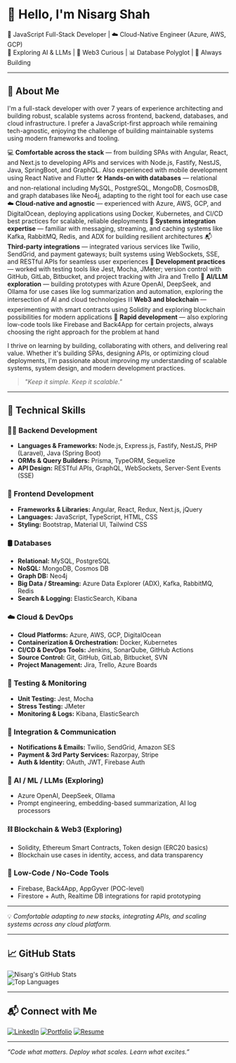 # 👋 Hello, I'm Nisarg Shah

🎯 JavaScript Full-Stack Developer | ☁️ Cloud-Native Engineer (Azure, AWS, GCP)  
🤖 Exploring AI & LLMs | 🧠 Web3 Curious | 📊 Database Polyglot | 🚀 Always Building

---

## 🚀 About Me

I'm a full-stack developer with over 7 years of experience architecting and building robust, scalable systems across frontend, backend, databases, and cloud infrastructure. I prefer a JavaScript-first approach while remaining tech-agnostic, enjoying the challenge of building maintainable systems using modern frameworks and tooling.

💻 **Comfortable across the stack** — from building SPAs with Angular, React, and Next.js to developing APIs and services with Node.js, Fastify, NestJS, Java, SpringBoot, and GraphQL. Also experienced with mobile development using React Native and Flutter
🛠️ **Hands-on with databases** — relational and non-relational including MySQL, PostgreSQL, MongoDB, CosmosDB, and graph databases like Neo4j, adapting to the right tool for each use case
☁️ **Cloud-native and agnostic** — experienced with Azure, AWS, GCP, and DigitalOcean, deploying applications using Docker, Kubernetes, and CI/CD best practices for scalable, reliable deployments
🔄 **Systems integration expertise** — familiar with messaging, streaming, and caching systems like Kafka, RabbitMQ, Redis, and ADX for building resilient architectures
📬 **Third-party integrations** — integrated various services like Twilio, SendGrid, and payment gateways; built systems using WebSockets, SSE, and RESTful APIs for seamless user experiences
🧪 **Development practices** — worked with testing tools like Jest, Mocha, JMeter; version control with GitHub, GitLab, Bitbucket, and project tracking with Jira and Trello
🤖 **AI/LLM exploration** — building prototypes with Azure OpenAI, DeepSeek, and Ollama for use cases like log summarization and automation, exploring the intersection of AI and cloud technologies
⛓️ **Web3 and blockchain** — experimenting with smart contracts using Solidity and exploring blockchain possibilities for modern applications
🔧 **Rapid development** — also exploring low-code tools like Firebase and Back4App for certain projects, always choosing the right approach for the problem at hand

I thrive on learning by building, collaborating with others, and delivering real value. Whether it's building SPAs, designing APIs, or optimizing cloud deployments, I'm passionate about improving my understanding of scalable systems, system design, and modern development practices.

> _"Keep it simple. Keep it scalable."_

---

## 🧰 Technical Skills

### 👨‍💻 Backend Development
- **Languages & Frameworks:** Node.js, Express.js, Fastify, NestJS, PHP (Laravel), Java (Spring Boot)
- **ORMs & Query Builders:** Prisma, TypeORM, Sequelize
- **API Design:** RESTful APIs, GraphQL, WebSockets, Server-Sent Events (SSE)

### 🎨 Frontend Development
- **Frameworks & Libraries:** Angular, React, Redux, Next.js, jQuery
- **Languages:** JavaScript, TypeScript, HTML, CSS
- **Styling:** Bootstrap, Material UI, Tailwind CSS

### 🛢️ Databases
- **Relational:** MySQL, PostgreSQL
- **NoSQL:** MongoDB, Cosmos DB
- **Graph DB:** Neo4j
- **Big Data / Streaming:** Azure Data Explorer (ADX), Kafka, RabbitMQ, Redis
- **Search & Logging:** ElasticSearch, Kibana

### ☁️ Cloud & DevOps
- **Cloud Platforms:** Azure, AWS, GCP, DigitalOcean
- **Containerization & Orchestration:** Docker, Kubernetes
- **CI/CD & DevOps Tools:** Jenkins, SonarQube, GitHub Actions
- **Source Control:** Git, GitHub, GitLab, Bitbucket, SVN
- **Project Management:** Jira, Trello, Azure Boards

### 🧪 Testing & Monitoring
- **Unit Testing:** Jest, Mocha
- **Stress Testing:** JMeter
- **Monitoring & Logs:** Kibana, ElasticSearch

### 📡 Integration & Communication
- **Notifications & Emails:** Twilio, SendGrid, Amazon SES
- **Payment & 3rd Party Services:** Razorpay, Stripe
- **Auth & Identity:** OAuth, JWT, Firebase Auth

### 🤖 AI / ML / LLMs (Exploring)
- Azure OpenAI, DeepSeek, Ollama  
- Prompt engineering, embedding-based summarization, AI log processors

### ⛓️ Blockchain & Web3 (Exploring)
- Solidity, Ethereum Smart Contracts, Token design (ERC20 basics)  
- Blockchain use cases in identity, access, and data transparency

### 🧩 Low-Code / No-Code Tools
- Firebase, Back4App, AppGyver (POC-level)  
- Firestore + Auth, Realtime DB integrations for rapid prototyping

---

💡 *Comfortable adapting to new stacks, integrating APIs, and scaling systems across any cloud platform.*

---

## 📈 GitHub Stats

![Nisarg's GitHub Stats](https://github-readme-stats.vercel.app/api?username=shahnisarg96&show_icons=true&theme=github_dark)  
![Top Languages](https://github-readme-stats.vercel.app/api/top-langs/?username=shahnisarg96&layout=compact&theme=github_dark)

---

## 📬 Connect with Me

[![LinkedIn](https://img.shields.io/badge/-LinkedIn-0077B5?logo=linkedin&logoColor=white)](https://linkedin.com/in/shahnisarg96)
[![Portfolio](https://img.shields.io/badge/-Portfolio-000000?logo=vercel&logoColor=white)](https://shahnisarg96.github.io/portfolio/)
[![Resume](https://img.shields.io/badge/-Resume-FF5722?logo=adobeacrobatreader&logoColor=white)](https://shahnisarg96.github.io/portfolio/pdf/nisarg_2025.pdf)

---

_“Code what matters. Deploy what scales. Learn what excites.”_
